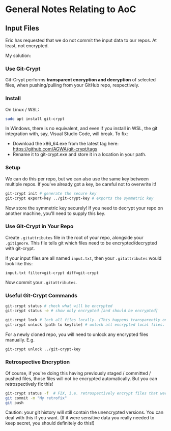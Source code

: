 # General Notes Relating to AoC

## Input Files

Eric has requested that we do not commit the input data to our repos.  At least, not encrypted.

My solution:

### Use Git-Crypt

Git-Crypt performs **transparent encryption and decryption** of selected files, when pushing/pulling from your GitHub repo, respectively.

### Install

On Linux / WSL:

```bash
sudo apt install git-crypt
```

In Windows, there is no equivalent, and even if you install in WSL, the git integration with, say, Visual Studio Code, will break. To fix:
- Download the x86_64.exe from the latest tag here: https://github.com/AGWA/git-crypt/tags
- Rename it to git-crypt.exe and store it in a location in your path.

### Setup

We can do this per repo, but we can also use the same key between multiple repos.
If you've already got a key, be careful not to overwrite it!

```bash
git-crypt init # generate the secure key
git-crypt export-key ../git-crypt-key # exports the symmetric key
```

Now store the symmetric key securely! If you need to decrypt your repo on another machine, you'll need to supply this key.

### Use Git-Crypt in Your Repo

Create `.gitattributes` file in the root of your repo, alongside your `.gitignore`. This file tells git which files need to be encrypted/decrypted with git-crypt.

If your input files are all named `input.txt`, then your `.gitattributes` would look like this:

```
input.txt filter=git-crypt diff=git-crypt
```

Now commit your `.gitattributes`.

### Useful Git-Crypt Commands

```bash
git-crypt status # check what will be encrypted
git-crypt status -e # show only encrypted [and should be encrypted]

git-crypt lock # lock all files locally. (This happens transparently on push to remote.)
git-crypt unlock [path to keyfile] # unlock all encrypted local files. (Transparent on pull.)
```

For a newly cloned repo, you will need to unlock any encrypted files manually.  E.g.

```bash
git-crypt unlock ../git-crypt-key
```

### Retrospective Encryption

Of course, if you're doing this having previously staged / committed / pushed files, those files will not be encrypted automatically. But you can retrospectively fix this!

```bash
git-crypt status -f  # FIX, i.e. retrospectively encrypt files that were previous staged / committed
git commit -m "My retrofix"
git push
```

Caution: your git history will still contain the unencrypted versions.  You can deal with this if you want.  (If it were sensitive data you really needed to keep secret, you should definitely do this!)
